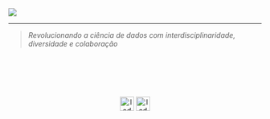 <picture>
  <source media="(prefers-color-scheme: dark)" srcset="https://readme-typing-svg.demolab.com?font=Work+Sans&weight=500&size=24&duration=4000&pause=300&color=E5E5E5&multiline=true&random=false&width=435&height=64&lines=LADATA;Liga+Acad%C3%AAmica+de+Ci%C3%AAncia+de+Dados">
  <img src="https://readme-typing-svg.demolab.com?font=Work+Sans&weight=500&size=24&duration=4000&pause=300&color=1c1717&multiline=true&random=false&width=435&height=64&lines=LADATA;Liga+Acad%C3%AAmica+de+Ci%C3%AAncia+de+Dados">
</picture>

---
> _Revolucionando a ciência de dados com interdisciplinaridade, diversidade e colaboração_




<br><br>
---
<p align="center">
  <a href="https://www.instagram.com/ladata.ufs?igsh=MTVvdTdvMGU3NDR1ZA==" target="blank"><img align="center" src="https://github.com/ladata-ufs/ladata-ufs.github.io/blob/main/images/instagram.png" alt="ladata.ufs" height="28"/></a>
  <a href="https://medium.com/@ladata.ufs" target="blank"><img align="center" src="https://github.com/ladata-ufs/ladata-ufs.github.io/blob/main/images/medium-logo.png" alt="ladata.ufs" height="28" /></a>
</p>

